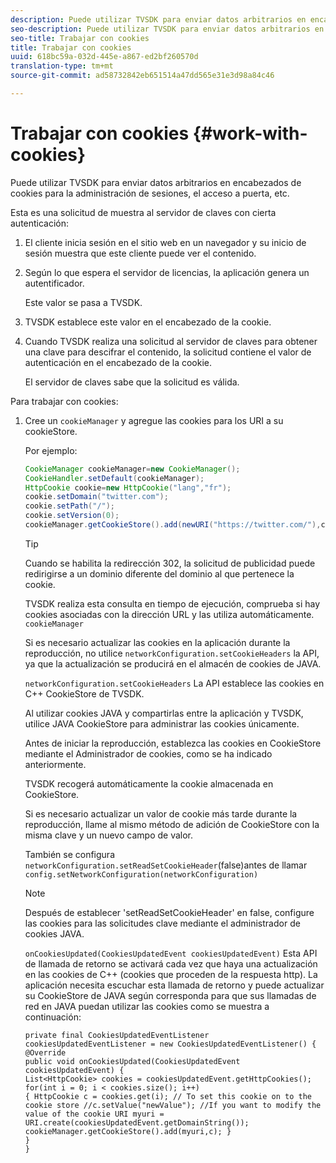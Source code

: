 ```yaml
---
description: Puede utilizar TVSDK para enviar datos arbitrarios en encabezados de cookies para la administración de sesiones, el acceso a puerta, etc.
seo-description: Puede utilizar TVSDK para enviar datos arbitrarios en encabezados de cookies para la administración de sesiones, el acceso a puerta, etc.
seo-title: Trabajar con cookies
title: Trabajar con cookies
uuid: 618bc59a-032d-445e-a867-ed2bf260570d
translation-type: tm+mt
source-git-commit: ad58732842eb651514a47dd565e31e3d98a84c46

---
```



# Trabajar con cookies {#work-with-cookies}

Puede utilizar TVSDK para enviar datos arbitrarios en encabezados de cookies para la administración de sesiones, el acceso a puerta, etc.

Esta es una solicitud de muestra al servidor de claves con cierta autenticación:

1. El cliente inicia sesión en el sitio web en un navegador y su inicio de sesión muestra que este cliente puede ver el contenido.
1. Según lo que espera el servidor de licencias, la aplicación genera un autentificador.

   Este valor se pasa a TVSDK.
1. TVSDK establece este valor en el encabezado de la cookie.
1. Cuando TVSDK realiza una solicitud al servidor de claves para obtener una clave para descifrar el contenido, la solicitud contiene el valor de autenticación en el encabezado de la cookie.

   El servidor de claves sabe que la solicitud es válida.

Para trabajar con cookies:

1. Cree un `cookieManager` y agregue las cookies para los URI a su cookieStore.

   Por ejemplo:

   ```java
   CookieManager cookieManager=new CookieManager(); 
   CookieHandler.setDefault(cookieManager);  
   HttpCookie cookie=new HttpCookie("lang","fr"); 
   cookie.setDomain("twitter.com");  
   cookie.setPath("/"); 
   cookie.setVersion(0); 
   cookieManager.getCookieStore().add(newURI("https://twitter.com/"),cookie);
   ```

   >[!TIP]
   >
   >Cuando se habilita la redirección 302, la solicitud de publicidad puede redirigirse a un dominio diferente del dominio al que pertenece la cookie.

   TVSDK realiza esta consulta en tiempo de ejecución, comprueba si hay cookies asociadas con la dirección URL y las utiliza automáticamente. `cookieManager`

   Si es necesario actualizar las cookies en la aplicación durante la reproducción, no utilice `networkConfiguration.setCookieHeaders` la API, ya que la actualización se producirá en el almacén de cookies de JAVA.

   `networkConfiguration.setCookieHeaders` La API establece las cookies en C++ CookieStore de TVSDK.

   Al utilizar cookies JAVA y compartirlas entre la aplicación y TVSDK, utilice JAVA CookieStore para administrar las cookies únicamente.

   Antes de iniciar la reproducción, establezca las cookies en CookieStore mediante el Administrador de cookies, como se ha indicado anteriormente.

   TVSDK recogerá automáticamente la cookie almacenada en CookieStore.

   Si es necesario actualizar un valor de cookie más tarde durante la reproducción, llame al mismo método de adición de CookieStore con la misma clave y un nuevo campo de valor.

   También se configura
   `networkConfiguration.setReadSetCookieHeader`(false)antes de llamar
   `config.setNetworkConfiguration(networkConfiguration)`

   >[!NOTE]
   Después de establecer &#39;setReadSetCookieHeader&#39; en false, configure las cookies para las solicitudes clave mediante el administrador de cookies JAVA.
   >
   `onCookiesUpdated(CookiesUpdatedEvent cookiesUpdatedEvent)`
Esta API de llamada de retorno se activará cada vez que haya una actualización en las cookies de C++ (cookies que proceden de la respuesta http). La aplicación necesita escuchar esta llamada de retorno y puede actualizar su CookieStore de JAVA según corresponda para que sus llamadas de red en JAVA puedan utilizar las cookies como se muestra a continuación:

   ```
   private final CookiesUpdatedEventListener cookiesUpdatedEventListener = new CookiesUpdatedEventListener() {
   @Override
   public void onCookiesUpdated(CookiesUpdatedEvent cookiesUpdatedEvent) {
   List<HttpCookie> cookies = cookiesUpdatedEvent.getHttpCookies();
   for(int i = 0; i < cookies.size(); i++)
   { HttpCookie c = cookies.get(i); // To set this cookie on to the cookie store //c.setValue("newValue"); //If you want to modify the value of the cookie URI myuri = URI.create(cookiesUpdatedEvent.getDomainString()); cookieManager.getCookieStore().add(myuri,c); }
   }
   }
   ```
